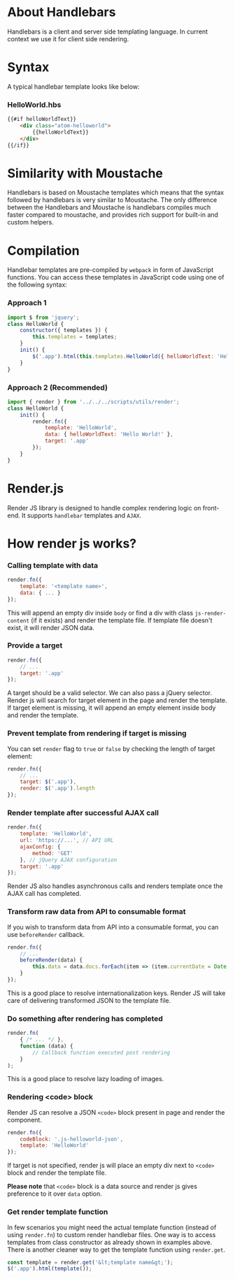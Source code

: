 # About Handlebars

Handlebars is a client and server side templating language. In current context we use it for client side rendering.

# Syntax

A typical handlebar template looks like below:

### HelloWorld.hbs

```html
{{#if helloWorldText}}
    <div class="atom-helloworld">
        {{helloWorldText}}
    </div>
{{/if}}
```

# Similarity with Moustache

Handlebars is based on Moustache templates which means that the syntax followed by handlebars is very similar to Moustache. The only difference between the Handlebars and Moustache is handlebars compiles much faster compared to moustache, and provides rich support for built-in and custom helpers.

# Compilation

Handlebar templates are pre-compiled by ``webpack`` in form of JavaScript functions. You can access these templates in JavaScript code using one of the following syntax:

### Approach 1
```js
import $ from 'jquery';
class HelloWorld {
    constructor({ templates }) {
        this.templates = templates;
    }
    init() {
        $('.app').html(this.templates.HelloWorld({ helloWorldText: 'Hello World!' }));
    }
}
```

### Approach 2 (Recommended)
```js
import { render } from '../../../scripts/utils/render';
class HelloWorld {
    init() {
        render.fn({
            template: 'HelloWorld',
            data: { helloWorldText: 'Hello World!' },
            target: '.app'
        });
    }
}
```

# Render.js

Render JS library is designed to handle complex rendering logic on front-end. It supports ``handlebar`` templates and ``AJAX``.

# How render js works?

### Calling template with data

```js
render.fn({
    template: '<template name>',
    data: { ... }
});
```

This will append an empty div inside ``body`` or find a div with class ``js-render-content`` (if it exists) and render the template file. If template file doesn't exist, it will render JSON data.

### Provide a target

```js
render.fn({
    // ...
    target: '.app'
});
```

A target should be a valid selector. We can also pass a jQuery selector. Render js will search for target element in the page and render the template. If target element is missing, it will append an empty element inside body and render the template.

### Prevent template from rendering if target is missing

You can set ``render`` flag to ``true`` or ``false`` by checking the length of target element:

```js
render.fn({
    // ...
    target: $('.app'),
    render: $('.app').length
});
```

### Render template after successful AJAX call

```js
render.fn({
    template: 'HelloWorld',
    url: 'https://...', // API URL
    ajaxConfig: {
        method: 'GET'
    }, // jQuery AJAX configuration
    target: '.app'
});
```

Render JS also handles asynchronous calls and renders template once the AJAX call has completed.

### Transform raw data from API to consumable format

If you wish to transform data from API into a consumable format, you can use ``beforeRender`` callback.

```js
render.fn({
    // ...
    beforeRender(data) {
        this.data = data.docs.forEach(item => (item.currentDate = Date.now()));
    }
});
```

This is a good place to resolve internationalization keys. Render JS will take care of delivering transformed JSON to the template file.

### Do something after rendering has completed

```js
render.fn(
    { /* ... */ },
    function (data) {
        // Callback function executed post rendering
    }
);
```

This is a good place to resolve lazy loading of images.

### Rendering &lt;code&gt; block

Render JS can resolve a JSON ``<code>`` block present in page and render the component.

```js
render.fn({
    codeBlock: '.js-helloworld-json',
    template: 'HelloWorld'
});
```

If target is not specified, render js will place an empty div next to ``<code>`` block and render the template file.

<b>Please note</b> that ``<code>`` block is a data source and render js gives preference to it over ``data`` option.

### Get render template function

In few scenarios you might need the actual template function (instead of using ``render.fn``) to custom render handlebar files. One way is to access templates from class constructor as already shown in examples above. There is another cleaner way to get the template function using ``render.get``.

```js
const template = render.get('&lt;template name&gt;');
$('.app').html(template());
```
